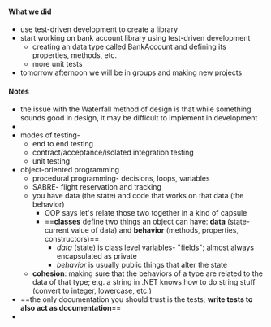 #### What we did
- use test-driven development to create a library
- start working on bank account library using test-driven development
	- creating an data type called BankAccount and defining its properties, methods, etc.
	- more unit tests
- tomorrow afternoon we will be in groups and making new projects

#### Notes
- the issue with the Waterfall method of design is that while something sounds good in design, it may be difficult to implement in development
- 
- modes of testing-
	- end to end testing
	- contract/acceptance/isolated integration testing
	- unit testing
- object-oriented programming
	- procedural programming- decisions, loops, variables
	- SABRE- flight reservation and tracking
	- you have data (the state) and code that works on that data (the behavior)
		- OOP says let's relate those two together in a kind of capsule
		- ==**classes** define two things an object can have: **data** (state- current value of data) and **behavior** (methods, properties, constructors)== 
			- *data* (state) is class level variables- "fields"; almost always encapsulated as private
			- *behavior* is usually public things that alter the state
	- **cohesion**: making sure that the behaviors of a type are related to the data of that type; e.g. a string in .NET knows how to do string stuff (convert to integer, lowercase, etc.)
- ==the only documentation you should trust is the tests; **write tests to also act as documentation**==
- 